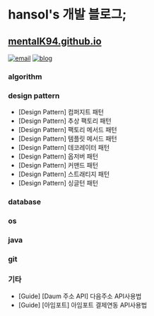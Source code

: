 # hansol's 개발 블로그;
## [mentalK94.github.io](https://mentalK94.github.io)
[![email](https://img.shields.io/badge/email-hansol%20kim-green)](mailto:doingnow94@gmail.com)
[![blog](https://img.shields.io/badge/blog-hansol's%20%EA%B0%9C%EB%B0%9C%20%EB%B8%94%EB%A1%9C%EA%B7%B8%3B-blue)](https://mentalK94.github.io/)

### algorithm

### design pattern
- [Design Pattern] 컴퍼지트 패턴
- [Design Pattern] 추상 팩토리 패턴
- [Design Pattern] 팩토리 메서드 패턴
- [Design Pattern] 템플릿 메서드 패턴
- [Design Pattern] 데코레이터 패턴
- [Design Pattern] 옵저버 패턴
- [Design Pattern] 커맨드 패턴
- [Design Pattern] 스트래티지 패턴
- [Design Pattern] 싱글턴 패턴

### database

### os


### java


### git


### 기타
- [Guide] [Daum 주소 API] 다음주소 API사용법
- [Guide] [아임포트] 아임포트 결제연동 API사용법 
